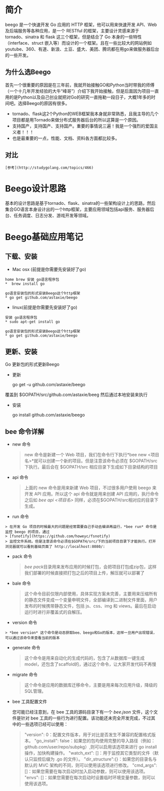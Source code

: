 # 简介

  beego 是一个快速开发 Go 应用的 HTTP 框架，他可以用来快速开发 API、Web 及后端服务等各种应用，是一个 RESTful 的框架，主要设计灵感来源于 tornado、sinatra 和 flask 这三个框架，但是结合了 Go 本身的一些特性（interface、struct 嵌入等）而设计的一个框架。且在一些比较大的网站例如youtube、360、有道、新浪、土豆、盛大、美团、腾讯都在用go来做服务器后台的一些开发。


## 为什么选Beego

  首先一个很重要的原因是在三年前，我就开始接触GO和Python当时带我的师傅（一个十几年开发经验的大牛“峰哥”）介绍下我开始接触，但是后面因为项目一直用的是Python以及自己创业就把对Go的研究一直拖勒一段日子，大概1年多的时间吧。选择Beego的原因有很多。
  * tornado、flask这2个Python的WEB框架我本身就非常熟悉，且我主导的几个项目都是用Tornado来做分布式服务器后台的所以这算是一个原因。
  * 支持国产，支持国产、支持国产。重要的事情说三遍！我是一个强烈的爱国主义者！！！
  * 也是最重要的一点，性能、文档、资料各方面都比较多。
  
## 对比

    [参考](http://studygolang.com/topics/466)
    
    
# Beego设计思路
  
  基本的设计思路是基于tornado、flask、sinatra的一些架构设计上的思路，然后集合GO语言本身设计出的一个http框架，主要应用领域包括api服务、服务器后台、任务调度、日志分发、游戏开发等领域。

# Beego基础应用笔记
  
## 下载、安装
  
  *  Mac osx (前提是你需要先安装好了go)
  
    home brew 安装 go语言程序包
    *  brew install go
    
    go语言安装包的形式安装Beego这个http框架
    * go get github.com/astaxie/beego
    
  *  linux(前提是你需要先安装好了go)
  
    安装 go语言程序包
    * sudo apt-get install go
    
    go语言安装包的形式安装Beego这个http框架
    * go get github.com/astaxie/beego

## 更新、安装
  Go 更新包的形式更新Beego
  * 更新

    go get -u github.com/astaxie/beego
    
  覆盖到 $GOPATH/src/github.com/astaxie/beeg 然后通过本地安装来执行
  * 安装
  
    go install  github.com/astaxie/beego   
  
## bee 命令详解

  * new 命令

    > new 命令是新建一个 Web 项目，我们在命令行下执行*bee new <项目名>*就可以创建一个新的项目。但是注意该命令必须在 
    > $GOPATH/src 下执行。最后会在 $GOPATH/src 相应目录下生成如下目录结构的项目  
  
  * api 命令 

    > 上面的 new 命令是用来新建 Web 项目，不过很多用户使用 beego 来开发 API 应用。所以这个 api 命令就是用来创建 API 
    > 应用的，执行命令之后如 *bee api <项目名>*  同样，必须在$GOPATH/src相对应的目录下生成。
  
  *  run 命令
      
    > 在开发 Go 项目的时候最大的问题是经常需要自己手动去编译再运行，*bee run* 命令是监控 beego 的项目，通过 
    > [fsnotify](https://github.com/howeyc/fsnotify)
    > 监控文件系统。但是注意该命令必须在$GOPATH/src/下的当前项目目录下才能执行。打开浏览器就可以看到基础页面了 http://localhost:8080/:

  * pack 命令
  
    > *bee pack*目录用来发布应用的时候打包，会把项目打包成zip包，这样我们部署的时候直接把打包之后的项目上传，解压就可以部署了
  
  * bale 命令
    
    > 这个命令目前仅限内部使用，具体实现方案未完善，主要用来压缩所有的静态文件变成一个变量申明文件，全部编译到二进制文件里面，用户发布的时候携带静态文件，包括 js、css、img 和 views。最后在启动运行时进行非覆盖式的自解压。

  
  *  version 命令
  
    > *bee version* 这个命令是动态获取bee、beego和Go的版本，这样一旦用户出现错误，可以通过该命令来查看当前的版本
  
   
  * generate 命令
    
    > 这个命令是用来自动化的生成代码的，包含了从数据库一键生成model，还包含了scaffold的，通过这个命令，让大家开发代码不再慢

  * migrate 命令
  
    > 这个命令是应用的数据库迁移命令，主要是用来每次应用升级，降级的SQL管理。
  
  * bee 工具配置文件
   
    您可能已经注意到，在 bee 工具的源码目录下有一个 *bee.json* 文件，这个文件是针对 bee 工具的一些行为进行配置。该功能还未完全开发完成，不过其中的一些选项已经可以使用：

    > "version": 0：配置文件版本，用于对比是否发生不兼容的配置格式版本。
    > "go_install": false：如果您的包均使用完整的导入路径（例如：github.com/user/repo/subpkg）,则可以启用该选项来进行 go 
    > install 操作，加快构建操作。
    > "watch_ext": []：用于监控其它类型的文件（默认只监控后缀为 .go 的文件）。
    > "dir_structure":{}：如果您的目录名与默认的 MVC 架构的不同，则可以使用该选项进行修改。
    > "cmd_args": []：如果您需要在每次启动时加入启动参数，则可以使用该选项。
    > "envs": []：如果您需要在每次启动时设置临时环境变量参数，则可以使用该选项。
    
    
  
  
  
  
  
  
  
  




